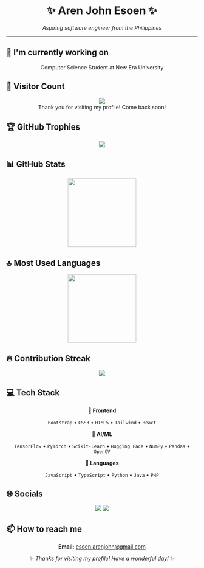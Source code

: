<div align="center">

# ✨ Aren John Esoen ✨

<p><em>Aspiring software engineer from the Philippines</em></p>

<hr>

</div>

## 🔭 I'm currently working on

<div align="center"><p>Computer Science Student at New Era University</p></div>

## 👀 Visitor Count

<!-- ⚠️ Important: Replace 'ArenJohnD' with your actual GitHub username in the URL below -->
<p align="center">
  <img src="https://profile-counter.glitch.me/ArenJohnD/count.svg" />
  <br>Thank you for visiting my profile! Come back soon!
</p>

## 🏆 GitHub Trophies

<!-- ⚠️ Important: Replace 'ArenJohnD' with your actual GitHub username in the URL below -->
<p align="center">
  <img src="https://github-profile-trophy.vercel.app/?username=ArenJohnD&theme=flat&column=7&margin-w=15&margin-h=15" />
</p>

## 📊 GitHub Stats

<!-- ⚠️ Important: Replace 'ArenJohnD' with your actual GitHub username in the URL below -->
<div align="center">
  <img height="180em" src="https://github-readme-stats.vercel.app/api?username=ArenJohnD&show_icons=true&theme=buefy&include_all_commits=true&count_private=true"/>
</div>

## 🔝 Most Used Languages

<!-- ⚠️ Important: Replace 'ArenJohnD' with your actual GitHub username in the URL below -->
<div align="center">
  <img height="180em" src="https://github-readme-stats.vercel.app/api/top-langs/?username=ArenJohnD&layout=compact&langs_count=10&theme=buefy"/>
</div>

## 🔥 Contribution Streak

<!-- ⚠️ Important: Replace 'ArenJohnD' with your actual GitHub username in the URL below -->
<div align="center">
  <img src="https://github-readme-streak-stats.herokuapp.com/?user=ArenJohnD&theme=buefy&hide_border=false" />
</div>

## 💻 Tech Stack

<div align="center">

**🎨 Frontend**

`Bootstrap` • `CSS3` • `HTML5` • `Tailwind` • `React`

**🧠 AI/ML**

`TensorFlow` • `PyTorch` • `Scikit-Learn` • `Hugging Face` • `NumPy` • `Pandas` • `OpenCV`

**💬 Languages**

`JavaScript` • `TypeScript` • `Python` • `Java` • `PHP`

</div>

## 🌐 Socials

<div align="center">

<a href="https://github.com/ArenJohnD"><img src="https://img.shields.io/badge/github-%23121011.svg?style=for-the-badge&logo=github&logoColor=white"></a> <a href="https://linkedin.com/in/rnjhnd"><img src="https://img.shields.io/badge/linkedin-%230077B5.svg?style=for-the-badge&logo=linkedin&logoColor=white"></a> 

</div>

## 📫 How to reach me

<div align="center">

**Email:** esoen.arenjohn@gmail.com

</div>

<div align="center">

✨ *Thanks for visiting my profile! Have a wonderful day!* ✨

</div>

